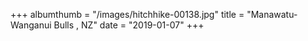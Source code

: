 +++
albumthumb = "/images/hitchhike-00138.jpg"
title = "Manawatu-Wanganui Bulls , NZ"
date = "2019-01-07"
+++

